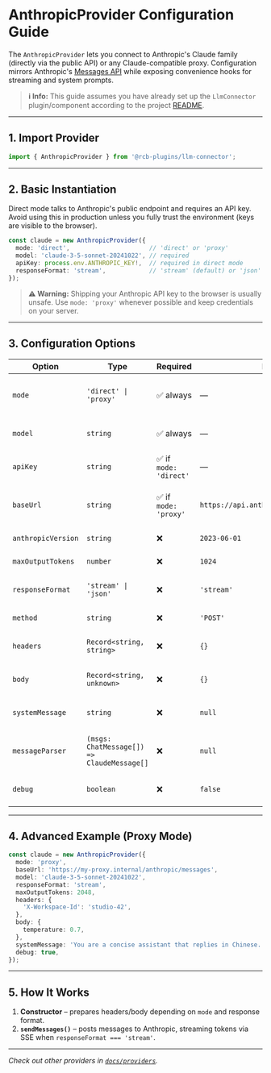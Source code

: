 # AnthropicProvider Configuration Guide

The `AnthropicProvider` lets you connect to Anthropic's Claude family (directly via the public API) or any Claude-compatible proxy. Configuration mirrors Anthropic's [Messages API](https://docs.anthropic.com/claude/reference/messages_post) while exposing convenience hooks for streaming and system prompts.

> **ℹ️ Info:**
> This guide assumes you have already set up the `LlmConnector` plugin/component according to the project [README](../../README.md).

---

## 1. Import Provider

```ts
import { AnthropicProvider } from '@rcb-plugins/llm-connector';
```

---

## 2. Basic Instantiation

Direct mode talks to Anthropic's public endpoint and requires an API key. Avoid using this in production unless you fully trust the environment (keys are visible to the browser).

```ts
const claude = new AnthropicProvider({
  mode: 'direct',                      // 'direct' or 'proxy'
  model: 'claude-3-5-sonnet-20241022', // required
  apiKey: process.env.ANTHROPIC_KEY!,  // required in direct mode
  responseFormat: 'stream',            // 'stream' (default) or 'json'
});
```

> **⚠️ Warning:** Shipping your Anthropic API key to the browser is usually unsafe. Use `mode: 'proxy'` whenever possible and keep credentials on your server.

---

## 3. Configuration Options

| Option              | Type                               | Required                 | Default                  | Description |
| ------------------- | ---------------------------------- | ------------------------ | ------------------------ | ----------- |
| `mode`              | `'direct' \| 'proxy'`              | ✅ always                | —                        | Select direct (browser -> Anthropic) or proxy mode. |
| `model`             | `string`                           | ✅ always                | —                        | Claude model name (e.g. `claude-3-5-sonnet-20241022`). |
| `apiKey`            | `string`                           | ✅ if `mode: 'direct'`   | —                        | Anthropic API key (only for direct mode). |
| `baseUrl`           | `string`                           | ✅ if `mode: 'proxy'`    | `https://api.anthropic.com/v1/messages` | Override endpoint (required for proxy mode, optional override otherwise). |
| `anthropicVersion`  | `string`                           | ❌                       | `2023-06-01`             | Version header sent to Anthropic. |
| `maxOutputTokens`   | `number`                           | ❌                       | `1024`                   | Upper bound for generated tokens. |
| `responseFormat`    | `'stream' \| 'json'`               | ❌                       | `'stream'`               | `stream` uses SSE, `json` waits for the full response. |
| `method`            | `string`                           | ❌                       | `'POST'`                 | HTTP verb for the request. |
| `headers`           | `Record<string, string>`           | ❌                       | `{}`                     | Additional HTTP headers (merged on top of defaults). |
| `body`              | `Record<string, unknown>`          | ❌                       | `{}`                     | Extra payload keys forwarded to the API. |
| `systemMessage`     | `string`                           | ❌                       | `null`                   | System prompt prepended before user messages. |
| `messageParser`     | `(msgs: ChatMessage[]) => ClaudeMessage[]` | ❌              | `null`                   | Fully control the payload by supplying a custom parser. |
| `debug`             | `boolean`                          | ❌                       | `false`                  | Enable verbose logging of requests/responses. |

---

## 4. Advanced Example (Proxy Mode)

```ts
const claude = new AnthropicProvider({
  mode: 'proxy',
  baseUrl: 'https://my-proxy.internal/anthropic/messages',
  model: 'claude-3-5-sonnet-20241022',
  responseFormat: 'stream',
  maxOutputTokens: 2048,
  headers: {
    'X-Workspace-Id': 'studio-42',
  },
  body: {
    temperature: 0.7,
  },
  systemMessage: 'You are a concise assistant that replies in Chinese.',
  debug: true,
});
```

---

## 5. How It Works

1. **Constructor** – prepares headers/body depending on `mode` and response format.
2. **`sendMessages()`** – posts messages to Anthropic, streaming tokens via SSE when `responseFormat === 'stream'`.

---

*Check out other providers in [`docs/providers`](./).*
